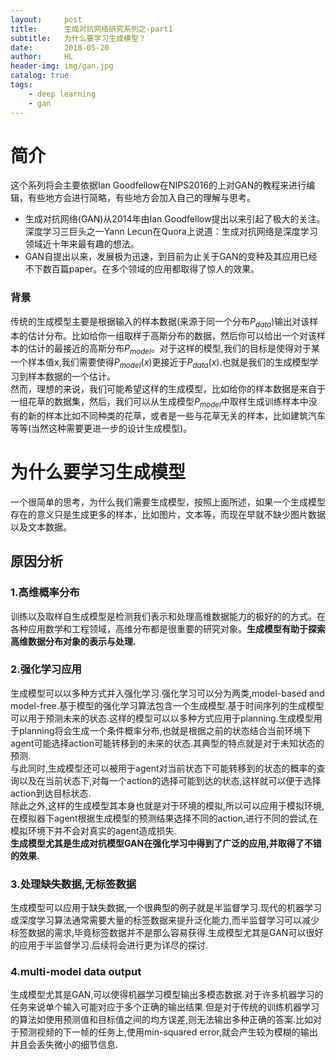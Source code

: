 ```yaml
---
layout:     post
title:      生成对抗网络研究系列之-part1
subtitle:   为什么要学习生成模型？
date:       2018-05-20
author:     HL
header-img: img/gan.jpg
catalog: true
tags:
    - deep learning
    - gan
---
```

# 简介
这个系列将会主要依据Ian Goodfellow在NIPS2016的上对GAN的教程来进行编辑，有些地方会进行简略，有些地方会加入自己的理解与思考。
* 生成对抗网络(GAN)从2014年由Ian Goodfellow提出以来引起了极大的关注。深度学习三巨头之一Yann Lecun在Quora上说道：生成对抗网络是深度学习领域近十年来最有趣的想法。
* GAN自提出以来，发展极为迅速，到目前为止关于GAN的变种及其应用已经不下数百篇paper。在多个领域的应用都取得了惊人的效果。

### 背景
传统的生成模型主要是根据输入的样本数据(来源于同一个分布$P_{data}$)输出对该样本的估计分布。比如给你一组取样于高斯分布的数据，然后你可以给出一个对该样本的估计的最接近的高斯分布$P_{model}$。对于这样的模型,我们的目标是使得对于某一个样本值x,我们需要使得$P_{model}(x)$更接近于$P_{data}(x)$.也就是我们的生成模型学习到样本数据的一个估计。  
然而，理想的来说，我们可能希望这样的生成模型，比如给你的样本数据是来自于一组花草的数据集，然后，我们可以从生成模型$P_{model}$中取样生成训练样本中没有的新的样本比如不同种类的花草，或者是一些与花草无关的样本，比如建筑汽车等等(当然这种需要更进一步的设计生成模型)。

# 为什么要学习生成模型
一个很简单的思考，为什么我们需要生成模型，按照上面所述，如果一个生成模型存在的意义只是生成更多的样本，比如图片，文本等，而现在早就不缺少图片数据以及文本数据。
## 原因分析
### 1.高维概率分布
训练以及取样自生成模型是检测我们表示和处理高维数据能力的极好的的方式。在各种应用数学和工程领域，高维分布都是很重要的研究对象。**生成模型有助于探索高维数据分布对象的表示与处理.**
### 2.强化学习应用
生成模型可以以多种方式并入强化学习.强化学习可以分为两类,model-based and model-free.基于模型的强化学习算法包含一个生成模型.基于时间序列的生成模型可以用于预测未来的状态.这样的模型可以以多种方式应用于planning.生成模型用于planning将会生成一个条件概率分布,也就是根据之前的状态结合当前环境下agent可能选择action可能转移到的未来的状态.其典型的特点就是对于未知状态的预测.  
与此同时,生成模型还可以被用于agent对当前状态下可能转移到的状态的概率的查询以及在当前状态下,对每一个action的选择可能到达的状态,这样就可以便于选择action到达目标状态.  
除此之外,这样的生成模型其本身也就是对于环境的模拟,所以可以应用于模拟环境,在模拟器下agent根据生成模型的预测结果选择不同的action,进行不同的尝试,在模拟环境下并不会对真实的agent造成损失.  
**生成模型尤其是生成对抗模型GAN在强化学习中得到了广泛的应用,并取得了不错的效果.**
### 3.处理缺失数据,无标签数据
生成模型可以应用于缺失数据,一个很典型的例子就是半监督学习.现代的机器学习或深度学习算法通常需要大量的标签数据来提升泛化能力,而半监督学习可以减少标签数据的需求,毕竟标签数据并不是那么容易获得.生成模型尤其是GAN可以很好的应用于半监督学习.后续将会进行更为详尽的探讨.
### 4.multi-model data output
生成模型尤其是GAN,可以使得机器学习模型输出多模态数据.对于许多机器学习的任务来说单个输入可能对应于多个正确的输出结果.但是对于传统的训练机器学习的算法如使用预测值和目标值之间的均方误差,则无法输出多种正确的答案.比如对于预测视频的下一帧的任务上,使用min-squared error,就会产生较为模糊的输出并且会丢失微小的细节信息.


